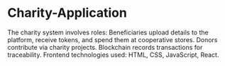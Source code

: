 # Charity-Application
The charity system involves roles: Beneficiaries upload details to the platform, receive tokens, and spend them at cooperative stores. Donors contribute via charity projects. Blockchain records transactions for traceability.   Frontend technologies used: HTML, CSS, JavaScript, React. 

